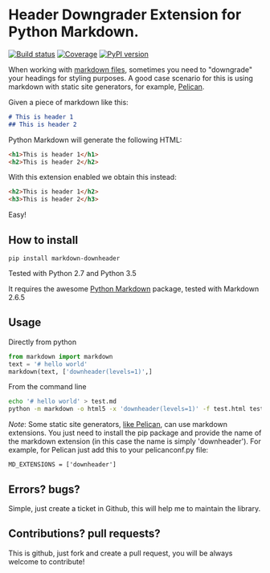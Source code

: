 # Header Downgrader Extension for Python Markdown.

[![Build status](https://travis-ci.org/cprieto/mdx_downheader.svg?branch=master)](https://travis-ci.org/cprieto/mdx_downheader) [![Coverage](https://codecov.io/github/cprieto/mdx_downheader/coverage.svg?branch=master)](https://codecov.io/github/cprieto/mdx_downheader?branch=master) [![PyPI version](https://badge.fury.io/py/markdown-downheader.svg)](https://badge.fury.io/py/markdown-downheader)

When working with [markdown files](https://en.wikipedia.org/wiki/Markdown), sometimes you need to "downgrade" your headings for styling purposes. A good case scenario for this is using markdown with static site generators, for example, [Pelican](http://docs.getpelican.com/en/3.6.3/).

Given a piece of markdown like this:

```md
# This is header 1
## This is header 2
```

Python Markdown will generate the following HTML:

```html
<h1>This is header 1</h1>
<h2>This is header 2</h2>
```

With this extension enabled we obtain this instead:

```html
<h2>This is header 1</h2>
<h3>This is header 2</h3>
```

Easy!

## How to install

    pip install markdown-downheader

Tested with Python 2.7 and Python 3.5

It requires the awesome [Python Markdown](https://pythonhosted.org/Markdown/index.html) package, tested with Markdown 2.6.5

## Usage

Directly from python
```python
from markdown import markdown
text = '# hello world'
markdown(text, ['downheader(levels=1)',]
```

From the command line
```bash
echo '# hello world' > test.md
python -m markdown -o html5 -x 'downheader(levels=1)' -f test.html test.md
```

*Note*: Some static site generators, [like Pelican](http://docs.getpelican.com/en/3.6.3/settings.html), can use markdown extensions. You just need to install the pip package and provide the name of the markdown extension (in this case the name is simply 'downheader'). For example, for Pelican just add this to your pelicanconf.py file:

```
MD_EXTENSIONS = ['downheader']
```

## Errors? bugs?

Simple, just create a ticket in Github, this will help me to maintain the library.

## Contributions? pull requests?

This is github, just fork and create a pull request, you will be always welcome to contribute!
